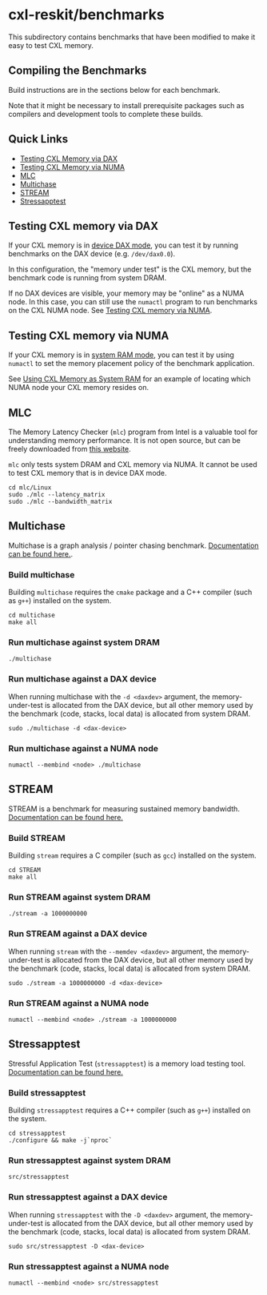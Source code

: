 # cxl-reskit/benchmarks

This subdirectory contains benchmarks that have been modified to make it easy to test
CXL memory.

## Compiling the Benchmarks

Build instructions are in the sections below for each benchmark.

Note that it might be necessary to install prerequisite packages such as compilers and development tools to complete these builds.

## Quick Links

- [Testing CXL Memory via DAX](#testing-cxl-memory-via-dax)
- [Testing CXL Memory via NUMA](#testing-cxl-memory-via-numa)
- [MLC](#mlc)
- [Multichase](#multichase)
- [STREAM](#stream)
- [Stressapptest](#stressapptest)

## Testing CXL memory via DAX

If your CXL memory is in [device DAX mode](../README.md#using-cxl-memory-as-a-dax-device),
you can test it by running benchmarks on the DAX device (e.g. `/dev/dax0.0`).

In this configuration, the "memory under test" is the CXL memory, but the benchmark code is running
from system DRAM.

If no DAX devices are visible, your memory may be "online" as a NUMA node.
In this case, you can still use the `numactl` program to run benchmarks on the CXL NUMA node.
See [Testing CXL memory via NUMA](#testing-cxl-memory-via-numa).

## Testing CXL memory via NUMA

If your CXL memory is in [system RAM mode](../README.md#using-cxl-memory-as-system-ram),
you can test it by using `numactl` to set the memory placement policy of the benchmark application.

See [Using CXL Memory as System RAM](../README.md#using-cxl-memory-as-system-ram) for an example
of locating which NUMA node your CXL memory resides on.

## MLC

The Memory Latency Checker (`mlc`) program from Intel is a valuable tool for understanding memory
performance. It is not open source, but can be freely downloaded from
[this website](https://www.intel.com/content/www/us/en/developer/articles/tool/intelr-memory-latency-checker.html).

`mlc` only tests system DRAM and CXL memory via NUMA. It cannot be used to test CXL memory that is
in device DAX mode.

```shell
cd mlc/Linux
sudo ./mlc --latency_matrix
sudo ./mlc --bandwidth_matrix
```

## Multichase

Multichase is a graph analysis / pointer chasing benchmark.
[Documentation can be found here.](https://github.com/cxl-reskit/multichase).

### Build multichase

Building `multichase` requires the `cmake` package and a C++ compiler (such as `g++`) installed on the system.

```shell
cd multichase
make all
```

### Run multichase against system DRAM

```shell
./multichase
```

### Run multichase against a DAX device

When running multichase with the `-d <daxdev>` argument, the memory-under-test is allocated from
the DAX device, but all other memory used by the benchmark (code, stacks, local data) is allocated
from system DRAM.

```shell
sudo ./multichase -d <dax-device>
```

### Run multichase against a NUMA node

```shell
numactl --membind <node> ./multichase
```

## STREAM

STREAM is a benchmark for measuring sustained memory bandwidth.
[Documentation can be found here.](https://github.com/cxl-reskit/STREAM)

### Build STREAM

Building `stream` requires a C compiler (such as `gcc`) installed on the system.

```shell
cd STREAM
make all
```

### Run STREAM against system DRAM

```shell
./stream -a 1000000000
```

### Run STREAM against a DAX device

When running `stream` with the `--memdev <daxdev>` argument, the memory-under-test is allocated
from the DAX device, but all other memory used by the benchmark (code, stacks, local data) is
allocated from system DRAM.

```shell
sudo ./stream -a 1000000000 -d <dax-device>
```

### Run STREAM against a NUMA node

```shell
numactl --membind <node> ./stream -a 1000000000
```

## Stressapptest

Stressful Application Test (`stressapptest`) is a memory load testing tool.
[Documentation can be found here.](https://github.com/cxl-reskit/stressapptest/)

### Build stressapptest

Building `stressapptest` requires a C++ compiler (such as `g++`) installed on the system.

```shell
cd stressapptest
./configure && make -j`nproc`
```

### Run stressapptest against system DRAM

```shell
src/stressapptest
```

### Run stressapptest against a DAX device

When running `stressapptest` with the `-D <daxdev>` argument, the memory-under-test is allocated
from the DAX device, but all other memory used by the benchmark (code, stacks, local data) is
allocated from system DRAM.

```shell
sudo src/stressapptest -D <dax-device>
```

### Run stressapptest against a NUMA node

```shell
numactl --membind <node> src/stressapptest
```
